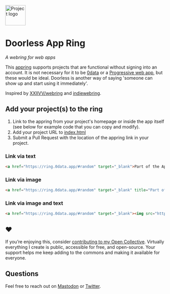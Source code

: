 <a href="https://ring.0data.app"><img alt="Project logo" src="https://static.rosano.ca/swar/identity.svg" width="64" /></a>

# Doorless App Ring

_A webring for web apps_

This <a href="https://ring.0data.app">appring</a> supports projects that are functional without signing into an account. It is not necessary for it to be [0data](https://0data.app) or a [Progressive web app](https://en.wikipedia.org/wiki/Progressive_web_application), but these would be ideal. Doorless is another way of saying 'someone can show up and start using it immediately'.

Inspired by [XXIIVV/webring](https://github.com/XXIIVV/webring) and [indiewebring](https://indieweb.org/indiewebring).

## Add your project(s) to the ring

1. Link to the appring from your project's homepage or inside the app itself (see below for example code that you can copy and modify).
2. Add your project URL to [index.html](https://github.com/0dataapp/lap/edit/master/index.html)
3. Submit a Pull Request with the location of the appring link in your project.

### Link via text

```html
<a href="https://ring.0data.app/#random" target="_blank">Part of the Appring</a>
```

### Link via image

```html
<a href="https://ring.0data.app/#random" target="_blank" title="Part of the Appring"><img src="https://ring.0data.app/identity.svg" width="24" /></a>
```

### Link via image and text

```html
<a href="https://ring.0data.app/#random" target="_blank"><img src="https://ring.0data.app/identity.svg" width="24" align="left" hspace="4" role="presentation" /> Part of the Appring</a>
```

## ❤️

If you’re enjoying this, consider [contributing to my Open Collective](https://opencollective.com/rosano/contribute). Virtually everything I create is public, accessible for free, and open-source. Your support helps me keep adding to the commons and making it available for everyone.

## Questions

Feel free to reach out on [Mastodon](https://merveilles.town/@rosano) or [Twitter](https://twitter.com/rosano).
